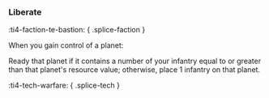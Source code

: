 ### **Liberate**
:ti4-faction-te-bastion:
{ .splice-faction }

When you gain control of a planet:

Ready that planet if it contains a number of your infantry equal to or greater than that planet's resource value; otherwise, place 1 infantry on that planet.

:ti4-tech-warfare:
{ .splice-tech }
